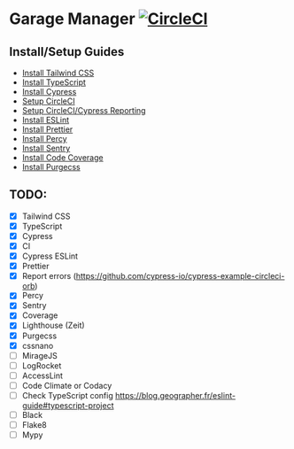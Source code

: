 # Garage Manager [![CircleCI](https://circleci.com/gh/dpatz/garage-manager.svg?style=svg)](https://circleci.com/gh/dpatz/garage-manager)

## Install/Setup Guides

- [Install Tailwind CSS](docs/install_tailwind_css.md)
- [Install TypeScript](docs/install_typescript.md)
- [Install Cypress](docs/install_cypress.md)
- [Setup CircleCI](docs/setup_circleci.md)
- [Setup CircleCI/Cypress Reporting](docs/setup_circleci_cypress_reporting.md)
- [Install ESLint](docs/install_eslint.md)
- [Install Prettier](docs/install_prettier.md)
- [Install Percy](docs/install_percy.md)
- [Install Sentry](docs/install_sentry.md)
- [Install Code Coverage](docs/setup_codecov.md)
- [Install Purgecss](docs/install_purgecss.md)

## TODO:

- [x] Tailwind CSS
- [x] TypeScript
- [x] Cypress
- [x] CI
- [x] Cypress ESLint
- [x] Prettier
- [x] Report errors (https://github.com/cypress-io/cypress-example-circleci-orb)
- [x] Percy
- [x] Sentry
- [x] Coverage
- [x] Lighthouse (Zeit)
- [x] Purgecss
- [x] cssnano
- [ ] MirageJS
- [ ] LogRocket
- [ ] AccessLint
- [ ] Code Climate or Codacy
- [ ] Check TypeScript config https://blog.geographer.fr/eslint-guide#typescript-project
- [ ] Black
- [ ] Flake8
- [ ] Mypy
